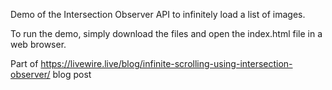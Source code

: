 Demo of the Intersection Observer API to infinitely load a list of images.

To run the demo, simply download the files and open the index.html file in a web browser.

Part of https://livewire.live/blog/infinite-scrolling-using-intersection-observer/ blog post
